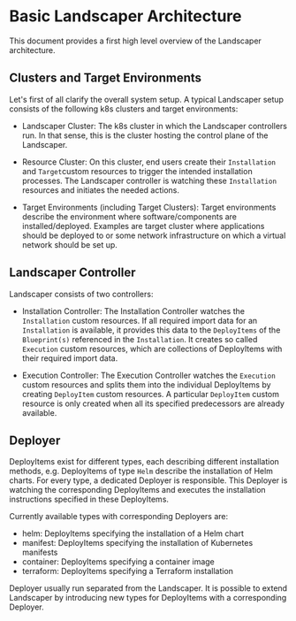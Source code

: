 # Basic Landscaper Architecture

This document provides a first high level overview of the Landscaper architecture.

## Clusters and Target Environments

Let's first of all clarify the overall system setup. A typical Landscaper setup consists of the following
k8s clusters and target environments:

- Landscaper Cluster: The k8s cluster in which the Landscaper controllers run. In that sense, this is the cluster hosting the control plane of the Landscaper.

- Resource Cluster: On this cluster, end users create their `Installation` and `Target`custom resources to trigger the 
  intended installation processes. The Landscaper controller is watching these `Installation` resources and initiates the needed 
  actions.

- Target Environments (including Target Clusters): Target environments describe the environment where 
  software/components are installed/deployed. Examples are target cluster where applications should be deployed to 
  or some network infrastructure on which a virtual network should be set up.

## Landscaper Controller

Landscaper consists of two controllers:

- Installation Controller: The Installation Controller watches the `Installation` custom resources. If all required
  import data for an `Installation` is available, it provides this data to the `DeployItems` of the `Blueprint(s)`
  referenced in the `Installation`. It creates so called `Execution` custom resources, which are
  collections of DeployItems with their required import data. 
  
- Execution Controller: The Execution Controller watches the `Execution` custom resources and splits them into
  the individual DeployItems by creating `DeployItem` custom resources. A particular `DeployItem` custom resource
  is only created when all its specified predecessors are already available.
  
## Deployer

DeployItems exist for different types, each describing different installation methods, e.g. DeployItems of type
`Helm` describe the installation of Helm charts. For every type, a dedicated Deployer is responsible. This Deployer is watching the corresponding 
DeployItems and executes the installation instructions specified in these DeployItems. 

Currently available types with corresponding Deployers are:

  - helm: DeployItems specifying the installation of a Helm chart
  - manifest: DeployItems specifying the installation of Kubernetes manifests
  - container: DeployItems specifying a container image
  - terraform:  DeployItems specifying a Terraform installation

Deployer usually run separated from the Landscaper. It is possible to extend Landscaper by introducing new types for 
DeployItems with a corresponding Deployer.
